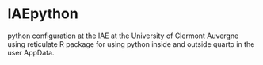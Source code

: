 # IAEpython
python configuration at the IAE at the University of Clermont Auvergne using reticulate R package for using python inside and outside quarto in the user AppData.
